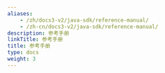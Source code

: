 ```yaml
---
aliases:
    - /zh/docs3-v2/java-sdk/reference-manual/
    - /zh-cn/docs3-v2/java-sdk/reference-manual/
description: 参考手册
linkTitle: 参考手册
title: 参考手册
type: docs
weight: 3
---
```

